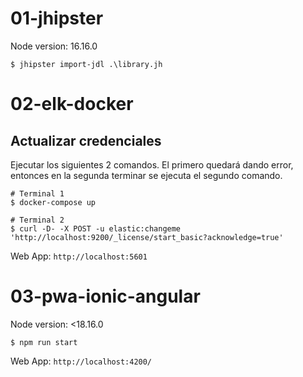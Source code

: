 # 01-jhipster

Node version: 16.16.0

```
$ jhipster import-jdl .\library.jh
```

# 02-elk-docker
## Actualizar credenciales
Ejecutar los siguientes 2 comandos. El primero quedará dando error, entonces en la segunda terminar se ejecuta el segundo comando.

```
# Terminal 1
$ docker-compose up

# Terminal 2
$ curl -D- -X POST -u elastic:changeme 'http://localhost:9200/_license/start_basic?acknowledge=true'
```

Web App: ```http://localhost:5601```

# 03-pwa-ionic-angular
Node version: <18.16.0
```
$ npm run start
```

Web App: ```http://localhost:4200/```